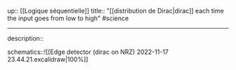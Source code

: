 up:: [[Logique séquentielle]] 
title:: "[[distribution de Dirac|dirac]] each time the input goes from low to high"
#science 

---

description::

schematics::![[Edge detector (dirac on NRZ) 2022-11-17 23.44.21.excalidraw|100%]]